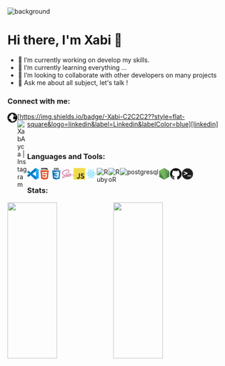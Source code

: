 <img align="center" alt="background" src="https://drive.google.com/uc?export=view&id=1WblKjUBpuIh-yjgZfTjafoTgUTgnM0wt"/>

# Hi there, I'm Xabi 👋

- 🔭 I’m currently working on develop my skills. 
- 🌱 I’m currently learning everything ...   
- 👯 I’m looking to collaborate with other developers on many projects
- 💬 Ask me about all subject, let's talk ! 


### Connect with me:

[<img align="left" alt="XabAyca | Portfolio" width="22px" src="https://raw.githubusercontent.com/iconic/open-iconic/master/svg/globe.svg" />][portfolio]
[https://img.shields.io/badge/-Xabi-C2C2C2??style=flat-square&logo=linkedin&label=Linkedin&labelColor=blue][linkedin]
[<img align="left" alt="XabAyca | Instagram" width="22px" src="https://cdn.jsdelivr.net/npm/simple-icons@v3/icons/instagram.svg" />][instagram]

<br />

### Languages and Tools:

<img align="left" alt="Visual Studio Code" width="26px" src="https://raw.githubusercontent.com/github/explore/80688e429a7d4ef2fca1e82350fe8e3517d3494d/topics/visual-studio-code/visual-studio-code.png" />
<img align="left" alt="HTML5" width="26px" src="https://raw.githubusercontent.com/github/explore/80688e429a7d4ef2fca1e82350fe8e3517d3494d/topics/html/html.png" />
<img align="left" alt="CSS3" width="26px" src="https://raw.githubusercontent.com/github/explore/80688e429a7d4ef2fca1e82350fe8e3517d3494d/topics/css/css.png" />
<img align="left" alt="Sass" width="26px" src="https://raw.githubusercontent.com/github/explore/80688e429a7d4ef2fca1e82350fe8e3517d3494d/topics/sass/sass.png" />
<img align="left" alt="JavaScript" width="26px" src="https://raw.githubusercontent.com/github/explore/80688e429a7d4ef2fca1e82350fe8e3517d3494d/topics/javascript/javascript.png" />
<img align="left" alt="React" width="26px" src="https://raw.githubusercontent.com/github/explore/80688e429a7d4ef2fca1e82350fe8e3517d3494d/topics/react/react.png" />
<img align="left" alt="Ruby" width="26px" src="https://upload.wikimedia.org/wikipedia/commons/7/73/Ruby_logo.svg" />
<img align="left" alt="RoR" width="26px" src="https://upload.wikimedia.org/wikipedia/commons/1/16/Ruby_on_Rails-logo.png" />
<img align="left" alt="postgresql" height="26px" src="https://camo.githubusercontent.com/c2b5df85d62eededa87a5dbb4f89e3ab44a61ae0dd55b9eb6dd7e785a8c20458/68747470733a2f2f7777772e656e746572707269736564622e636f6d2f73697465732f64656661756c742f66696c65732f6c6f676f2d706f737467726573716c2d373030783530302e706e67" />
<img align="left" alt="Node.js" width="26px" src="https://raw.githubusercontent.com/github/explore/80688e429a7d4ef2fca1e82350fe8e3517d3494d/topics/nodejs/nodejs.png" />
<img align="left" alt="GitHub" width="26px" src="https://raw.githubusercontent.com/github/explore/78df643247d429f6cc873026c0622819ad797942/topics/github/github.png" />
<img align="left" alt="Terminal" width="26px" src="https://raw.githubusercontent.com/github/explore/80688e429a7d4ef2fca1e82350fe8e3517d3494d/topics/terminal/terminal.png" />   

<br />

### Stats:
<img align="left" width="47%" height="350px" src="https://github-readme-stats.vercel.app/api?username=XabAyca&hide=stars&show_icons=true&theme=blueberry" />

<img align="left" width="47%" height="350px" src="https://github-readme-stats.vercel.app/api/top-langs/?username=XabAyca&layout=compact&theme=blueberry" /> 

<br/>


[portfolio]: https://xabayca.github.io/my_portfolio/
[instagram]: https://www.instagram.com/xabitabi/
[linkedin]: https://www.linkedin.com/in/xabi-aycaguer/

